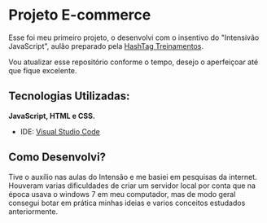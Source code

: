 
# Projeto E-commerce

Esse foi meu primeiro projeto, o desenvolvi com o insentivo do "Intensivão JavaScript", aulão preparado pela [HashTag Treinamentos](https://www.hashtagtreinamentos.com/).

Vou atualizar esse repositório conforme o tempo, desejo o aperfeiçoar até que fique excelente.

## Tecnologias Utilizadas:

**JavaScript, HTML e CSS.** 
- IDE: [Visual Studio Code](https://code.visualstudio.com/download)

## Como Desenvolvi?

Tive o auxílio nas aulas do Intensão e me basiei em pesquisas da internet. Houveram varias dificuldades de criar um servidor local por conta que na época usava o windows 7 em meu computador, mas de modo geral consegui botar em prática minhas ideias e varios conceitos estudados anteriormente.





